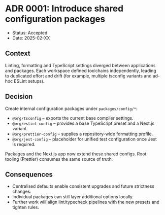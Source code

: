 # ADR 0001: Introduce shared configuration packages

- Status: Accepted
- Date: 2025-02-XX

## Context
Linting, formatting and TypeScript settings diverged between applications and packages. Each workspace defined toolchains independently, leading to duplicated effort and drift (for example, multiple tsconfig variants and ad-hoc ESLint setups).

## Decision
Create internal configuration packages under `packages/config/*`:

- `@org/tsconfig` – exports the current base compiler settings.
- `@org/eslint-config` – provides a base TypeScript preset and a Next.js variant.
- `@org/prettier-config` – supplies a repository-wide formatting profile.
- `@org/jest-config` – placeholder for unified test configuration once Jest is required.

Packages and the Next.js app now extend these shared configs. Root tooling (Prettier) consumes the same source of truth.

## Consequences
- Centralised defaults enable consistent upgrades and future strictness changes.
- Individual packages can still layer additional options locally.
- Further work will align lint/typecheck pipelines with the new presets and tighten rules.
